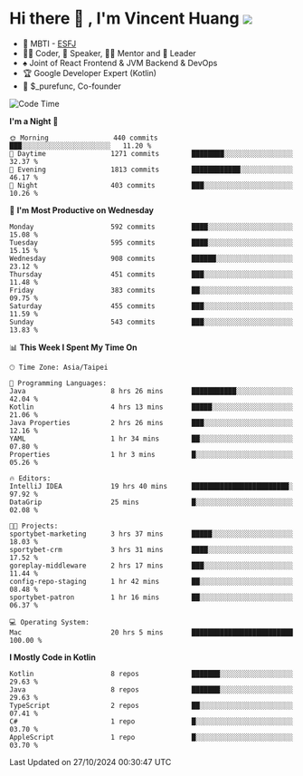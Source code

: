 # Hi there 👋 , I'm Vincent Huang ![](https://komarev.com/ghpvc/?username=Jian-Min-Huang)
- 👀 MBTI - [ESFJ](https://www.16personalities.com/esfj-personality)
- 👨‍💻 Coder, 🎤 Speaker, 👨‍🏫 Mentor and 🚀 Leader
- ♠️ Joint of React Frontend & JVM Backend & DevOps
- 🏆 Google Developer Expert (Kotlin)
- 💼 $_purefunc, Co-founder

<!--START_SECTION:waka-->
![Code Time](http://img.shields.io/badge/Code%20Time-4%2C685%20hrs%204%20mins-blue)

**I'm a Night 🦉** 

```text
🌞 Morning                440 commits         ███░░░░░░░░░░░░░░░░░░░░░░   11.20 % 
🌆 Daytime                1271 commits        ████████░░░░░░░░░░░░░░░░░   32.37 % 
🌃 Evening                1813 commits        ████████████░░░░░░░░░░░░░   46.17 % 
🌙 Night                  403 commits         ███░░░░░░░░░░░░░░░░░░░░░░   10.26 % 
```
📅 **I'm Most Productive on Wednesday** 

```text
Monday                   592 commits         ████░░░░░░░░░░░░░░░░░░░░░   15.08 % 
Tuesday                  595 commits         ████░░░░░░░░░░░░░░░░░░░░░   15.15 % 
Wednesday                908 commits         ██████░░░░░░░░░░░░░░░░░░░   23.12 % 
Thursday                 451 commits         ███░░░░░░░░░░░░░░░░░░░░░░   11.48 % 
Friday                   383 commits         ██░░░░░░░░░░░░░░░░░░░░░░░   09.75 % 
Saturday                 455 commits         ███░░░░░░░░░░░░░░░░░░░░░░   11.59 % 
Sunday                   543 commits         ███░░░░░░░░░░░░░░░░░░░░░░   13.83 % 
```


📊 **This Week I Spent My Time On** 

```text
🕑︎ Time Zone: Asia/Taipei

💬 Programming Languages: 
Java                     8 hrs 26 mins       ███████████░░░░░░░░░░░░░░   42.04 % 
Kotlin                   4 hrs 13 mins       █████░░░░░░░░░░░░░░░░░░░░   21.06 % 
Java Properties          2 hrs 26 mins       ███░░░░░░░░░░░░░░░░░░░░░░   12.16 % 
YAML                     1 hr 34 mins        ██░░░░░░░░░░░░░░░░░░░░░░░   07.80 % 
Properties               1 hr 3 mins         █░░░░░░░░░░░░░░░░░░░░░░░░   05.26 % 

🔥 Editors: 
IntelliJ IDEA            19 hrs 40 mins      ████████████████████████░   97.92 % 
DataGrip                 25 mins             █░░░░░░░░░░░░░░░░░░░░░░░░   02.08 % 

🐱‍💻 Projects: 
sportybet-marketing      3 hrs 37 mins       █████░░░░░░░░░░░░░░░░░░░░   18.03 % 
sportybet-crm            3 hrs 31 mins       ████░░░░░░░░░░░░░░░░░░░░░   17.52 % 
goreplay-middleware      2 hrs 17 mins       ███░░░░░░░░░░░░░░░░░░░░░░   11.44 % 
config-repo-staging      1 hr 42 mins        ██░░░░░░░░░░░░░░░░░░░░░░░   08.48 % 
sportybet-patron         1 hr 16 mins        ██░░░░░░░░░░░░░░░░░░░░░░░   06.37 % 

💻 Operating System: 
Mac                      20 hrs 5 mins       █████████████████████████   100.00 % 
```

**I Mostly Code in Kotlin** 

```text
Kotlin                   8 repos             ███████░░░░░░░░░░░░░░░░░░   29.63 % 
Java                     8 repos             ███████░░░░░░░░░░░░░░░░░░   29.63 % 
TypeScript               2 repos             ██░░░░░░░░░░░░░░░░░░░░░░░   07.41 % 
C#                       1 repo              █░░░░░░░░░░░░░░░░░░░░░░░░   03.70 % 
AppleScript              1 repo              █░░░░░░░░░░░░░░░░░░░░░░░░   03.70 % 
```




 Last Updated on 27/10/2024 00:30:47 UTC
<!--END_SECTION:waka-->
